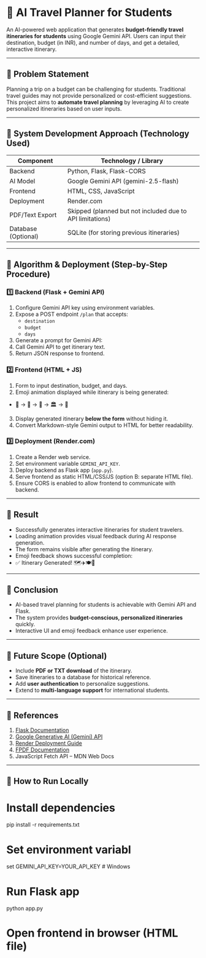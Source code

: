 # 🎒 AI Travel Planner for Students

An AI-powered web application that generates **budget-friendly travel itineraries for students** using Google Gemini API. Users can input their destination, budget (in INR), and number of days, and get a detailed, interactive itinerary.

---

## 🔹 Problem Statement

Planning a trip on a budget can be challenging for students. Traditional travel guides may not provide personalized or cost-efficient suggestions. This project aims to **automate travel planning** by leveraging AI to create personalized itineraries based on user inputs.

---

## 🔹 System Development Approach (Technology Used)

| Component | Technology / Library |
|-----------|--------------------|
| Backend | Python, Flask, Flask-CORS |
| AI Model | Google Gemini API (gemini-2.5-flash) |
| Frontend | HTML, CSS, JavaScript |
| Deployment | Render.com |
| PDF/Text Export | Skipped (planned but not included due to API limitations) |
| Database (Optional) | SQLite (for storing previous itineraries) |

---

## 🔹 Algorithm & Deployment (Step-by-Step Procedure)

### 1️⃣ Backend (Flask + Gemini API)
1. Configure Gemini API key using environment variables.
2. Expose a POST endpoint `/plan` that accepts:
   - `destination`
   - `budget`
   - `days`
3. Generate a prompt for Gemini API:
4. Call Gemini API to get itinerary text.
5. Return JSON response to frontend.

### 2️⃣ Frontend (HTML + JS)
1. Form to input destination, budget, and days.
2. Emoji animation displayed while itinerary is being generated:
- 👕 → 🎒 → 🚌 → 🏛️ → 🍕
3. Display generated itinerary **below the form** without hiding it.
4. Convert Markdown-style Gemini output to HTML for better readability.

### 3️⃣ Deployment (Render.com)
1. Create a Render web service.
2. Set environment variable `GEMINI_API_KEY`.
3. Deploy backend as Flask app (`app.py`).
4. Serve frontend as static HTML/CSS/JS (option B: separate HTML file).
5. Ensure CORS is enabled to allow frontend to communicate with backend.

---

## 🔹 Result

- Successfully generates interactive itineraries for student travelers.
- Loading animation provides visual feedback during AI response generation.
- The form remains visible after generating the itinerary.
- Emoji feedback shows successful completion:
- ✅ Itinerary Generated! 🗺️✈️🍽️🏨

---

## 🔹 Conclusion

- AI-based travel planning for students is achievable with Gemini API and Flask.
- The system provides **budget-conscious, personalized itineraries** quickly.
- Interactive UI and emoji feedback enhance user experience.

---

## 🔹 Future Scope (Optional)

- Include **PDF or TXT download** of the itinerary.
- Save itineraries to a database for historical reference.
- Add **user authentication** to personalize suggestions.
- Extend to **multi-language support** for international students.

---

## 🔹 References

1. [Flask Documentation](https://flask.palletsprojects.com/)
2. [Google Generative AI (Gemini) API](https://developers.generativeai.google/)
3. [Render Deployment Guide](https://render.com/docs)
4. [FPDF Documentation](https://pyfpdf.github.io/fpdf2/)
5. JavaScript Fetch API – MDN Web Docs

---

## 🔹 How to Run Locally

# Install dependencies
pip install -r requirements.txt

# Set environment variabl
set GEMINI_API_KEY=YOUR_API_KEY       # Windows

# Run Flask app
python app.py

# Open frontend in browser (HTML file)

